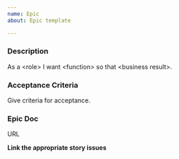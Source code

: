 ```yaml
---
name: Epic
about: Epic template

---
```

### Description
As a \<role\> I want \<function\> so that \<business result\>.

### Acceptance Criteria
Give criteria for acceptance.

### Epic Doc
URL

**Link the appropriate story issues**
